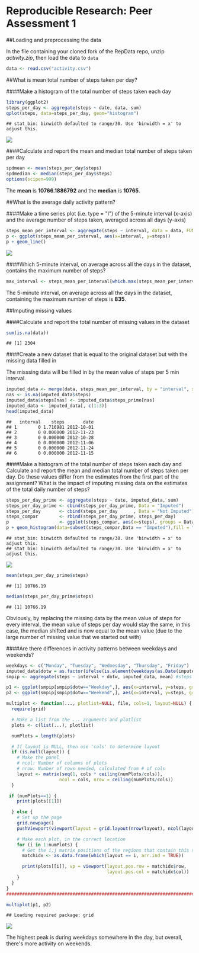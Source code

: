 # Reproducible Research: Peer Assessment 1

##Loading and preprocessing the data

In the file containing your cloned fork of the RepData repo, unzip *activity.zip*, then load the data to `data`

```r
data <- read.csv("activity.csv")
```

##What is mean total number of steps taken per day?

####Make a histogram of the total number of steps taken each day

```r
library(ggplot2)
steps_per_day <- aggregate(steps ~ date, data, sum)
qplot(steps, data=steps_per_day, geom="histogram")
```

```
## stat_bin: binwidth defaulted to range/30. Use 'binwidth = x' to adjust this.
```

![](PA1_template_files/figure-html/unnamed-chunk-2-1.png) 

####Calculate and report the mean and median total number of steps taken per day


```r
spdmean <- mean(steps_per_day$steps)
spdmedian <- median(steps_per_day$steps)
options(scipen=999)
```

The **mean** is **10766.1886792** and the **median** is **10765**.

##What is the average daily activity pattern?

####Make a time series plot (i.e. type = "l") of the 5-minute interval (x-axis) and the average number of steps taken, averaged across all days (y-axis)


```r
steps_mean_per_interval <- aggregate(steps ~ interval, data = data, FUN = mean)
p <- ggplot(steps_mean_per_interval, aes(x=interval, y=steps))
p + geom_line()
```

![](PA1_template_files/figure-html/unnamed-chunk-4-1.png) 

####Which 5-minute interval, on average across all the days in the dataset, contains the maximum number of steps?


```r
max_interval <- steps_mean_per_interval[which.max(steps_mean_per_interval$steps),1]
```

The 5-minute interval, on average across all the days in the dataset, containing the maximum number of steps is **835**.

##Imputing missing values

####Calculate and report the total number of missing values in the dataset


```r
sum(is.na(data))
```

```
## [1] 2304
```

####Create a new dataset that is equal to the original dataset but with the missing data filled in

The misssing data will be filled in by the mean value of steps per 5 min interval.


```r
imputed_data <- merge(data, steps_mean_per_interval, by = "interval", suffixes = c("", "_prime"))
nas <- is.na(imputed_data$steps)
imputed_data$steps[nas] <- imputed_data$steps_prime[nas]
imputed_data <- imputed_data[, c(1:3)]
head(imputed_data)
```

```
##   interval    steps       date
## 1        0 1.716981 2012-10-01
## 2        0 0.000000 2012-11-23
## 3        0 0.000000 2012-10-28
## 4        0 0.000000 2012-11-06
## 5        0 0.000000 2012-11-24
## 6        0 0.000000 2012-11-15
```

####Make a histogram of the total number of steps taken each day and Calculate and report the mean and median total number of steps taken per day. Do these values differ from the estimates from the first part of the assignment? What is the impact of imputing missing data on the estimates of the total daily number of steps?


```r
steps_per_day_prime <- aggregate(steps ~ date, imputed_data, sum)
steps_per_day_prime <- cbind(steps_per_day_prime, Data = "Imputed")
steps_per_day       <- cbind(steps_per_day      , Data = "Not Imputed")
steps_compar        <- rbind(steps_per_day_prime, steps_per_day)
p                   <- ggplot(steps_compar, aes(x=steps), groups = Data)
p + geom_histogram(data=subset(steps_compar,Data == "Imputed"),fill = "red", alpha = 0.6) + geom_histogram(data=subset(steps_compar,Data == "Not Imputed"),fill = "blue", alpha = 0.6) 
```

```
## stat_bin: binwidth defaulted to range/30. Use 'binwidth = x' to adjust this.
## stat_bin: binwidth defaulted to range/30. Use 'binwidth = x' to adjust this.
```

![](PA1_template_files/figure-html/unnamed-chunk-8-1.png) 


```r
mean(steps_per_day_prime$steps)
```

```
## [1] 10766.19
```

```r
median(steps_per_day_prime$steps)
```

```
## [1] 10766.19
```

Obviously, by replacing the missing data by the mean value of steps for every interval, the mean value of steps per day would stay the same, in this case, the median shifted and is now equal to the mean value (due to the large number of missing value that we started out with)

####Are there differences in activity patterns between weekdays and weekends?


```r
weekdays <- c("Monday", "Tuesday", "Wednesday", "Thursday", "Friday")
imputed_data$dotw = as.factor(ifelse(is.element(weekdays(as.Date(imputed_data$date)),weekdays), "Weekday", "Weekend"))
smpip <- aggregate(steps ~ interval + dotw, imputed_data, mean) #steps mean per interval from imputed data

p1 <- ggplot(smpip[smpip$dotw=="Weekday",], aes(x=interval, y=steps, group=dotw, colour=dotw)) + geom_line() + ggtitle("Average Steps per Day by Interval")
p2 <- ggplot(smpip[smpip$dotw=="Weekend",], aes(x=interval, y=steps, group=dotw, colour=dotw)) + geom_line()

multiplot <- function(..., plotlist=NULL, file, cols=1, layout=NULL) {
  require(grid)

  # Make a list from the ... arguments and plotlist
  plots <- c(list(...), plotlist)

  numPlots = length(plots)

  # If layout is NULL, then use 'cols' to determine layout
  if (is.null(layout)) {
    # Make the panel
    # ncol: Number of columns of plots
    # nrow: Number of rows needed, calculated from # of cols
    layout <- matrix(seq(1, cols * ceiling(numPlots/cols)),
                    ncol = cols, nrow = ceiling(numPlots/cols))
  }

 if (numPlots==1) {
    print(plots[[1]])

  } else {
    # Set up the page
    grid.newpage()
    pushViewport(viewport(layout = grid.layout(nrow(layout), ncol(layout))))

    # Make each plot, in the correct location
    for (i in 1:numPlots) {
      # Get the i,j matrix positions of the regions that contain this subplot
      matchidx <- as.data.frame(which(layout == i, arr.ind = TRUE))

      print(plots[[i]], vp = viewport(layout.pos.row = matchidx$row,
                                      layout.pos.col = matchidx$col))
    }
  }
}
##################################################################################

multiplot(p1, p2)
```

```
## Loading required package: grid
```

![](PA1_template_files/figure-html/unnamed-chunk-10-1.png) 

The highest peak is during weekdays somewhere in the day, but overall, there's more activity on weekends.

